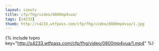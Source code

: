 ```yaml
--- 
layout: sieutv
title: cfp/fhg/video/0800mp4vua/
tags: [s4233]
thumb: http://s4233.wtfpass.com/cfp/fhg/video/0800mp4vua/1.jpg
---
```

{% include tvpro key="http://s4233.wtfpass.com/cfp/fhg/video/0800mp4vua/1.mp4" %} 
